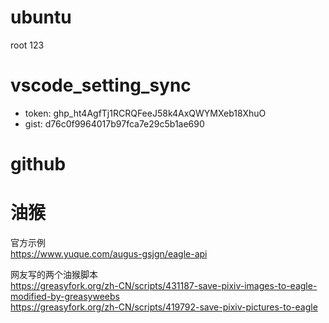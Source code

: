 # ubuntu

root 123

# vscode_setting_sync

- token: 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
- gist: d76c0f9964017b97fca7e29c5b1ae690

# github


# 油猴
官方示例  
https://www.yuque.com/augus-gsjgn/eagle-api  
  
网友写的两个油猴脚本  
https://greasyfork.org/zh-CN/scripts/431187-save-pixiv-images-to-eagle-modified-by-greasyweebs  
https://greasyfork.org/zh-CN/scripts/419792-save-pixiv-pictures-to-eagle